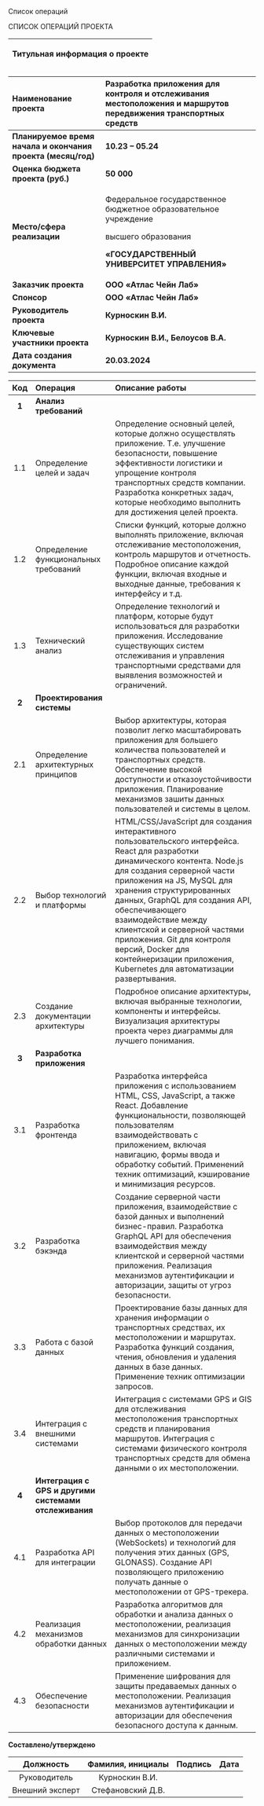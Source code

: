 ﻿Список операций

СПИСОК ОПЕРАЦИЙ ПРОЕКТА

|<p>**Титульная информация о проекте**</p><p></p>|
| :-: |

|**Наименование проекта**|**Разработка приложения для контроля и отслеживания местоположения и маршрутов передвижения транспортных средств**|
| :- | :- |
|**Планируемое время начала и окончания проекта (месяц/год)**|**10.23 – 05.24**|
|**Оценка бюджета проекта (руб.)**|**50 000**|
|**Место/сфера реализации**|<p>Федеральное государственное бюджетное образовательное учреждение</p><p>высшего образования</p><p>**«ГОСУДАРСТВЕННЫЙ УНИВЕРСИТЕТ УПРАВЛЕНИЯ»**</p>|
|**Заказчик проекта**|**ООО «Атлас Чейн Лаб»**|
|**Спонсор**|**ООО «Атлас Чейн Лаб»**|
|**Руководитель проекта**|**Курноскин  В.И.**|
|**Ключевые участники проекта**|**Курноскин  В.И., Белоусов В.А.**|
|**Дата создания документа**|**20.03.2024**|



|**Код**|**Операция**|**Описание работы**|
| :-: | :- | :- |
|**1**|**Анализ требований**||
|1\.1|Определение целей и задач|Определение основный целей, которые должно осуществлять приложение. Т.е. улучшение безопасности, повышение эффективности логистики и упрощение контроля транспортных средств компании.  <br>Разработка конкретных задач, которые необходимо выполнить для достижения целей проекта.|
|1\.2|Определение функциональных требований|Списки функций, которые должно выполнять приложение, включая отслеживание местоположения, контроль маршрутов и отчетность. Подробное описание каждой функции, включая входные и выходные данные, требования к интерфейсу и т.д.|
|1\.3|Технический анализ|Определение технологий и платформ, которые будут использоваться для разработки приложения. Исследование существующих систем отслеживания и управления транспортными средствами для выявления возможностей и ограничений.|
|**2**|**Проектирования системы**||
|2\.1|Определение архитектурных принципов|Выбор архитектуры, которая позволит легко масштабировать приложения для большего количества пользователей и транспортных средств. Обеспечение высокой доступности и отказоустойчивости приложения. Планирование механизмов зашиты данных пользователей и системы в целом. |
|2\.2|Выбор технологий и платформы|HTML/CSS/JavaScript для создания интерактивного пользовательского интерфейса. React для разработки динамического контента. Node.js для создания серверной части приложения на JS, MySQL для хранения структурированных данных, GraphQL для создания API, обеспечивающего взаимодействие между клиентской и серверной частями приложения. Git для контроля версий, Docker для контейнеризации приложения, Kubernetes для автоматизации развертывания. |
|2\.3|Создание документации архитектуры|Подробное описание архитектуры, включая выбранные технологии, компоненты и интерфейсы. Визуализация архитектуры проекта через диаграммы для лучшего понимания. |
|**3**|**Разработка приложения**||
|3\.1|Разработка фронтенда|Разработка интерфейса приложения с использованием HTML, CSS, JavaScript, а также React. Добавление функциональности, позволяющей пользователям взаимодействовать с приложением, включая навигацию, формы ввода и обработку событий. Применений техник оптимизаций, кэширование и минимизация ресурсов. |
|3\.2|Разработка бэкэнда|Создание серверной части приложения, взаимодействие с базой данных и выполнений бизнес-правил. Разработка GraphQL API для обеспечения взаимодействия между клиентской и серверной частями приложения. Реализация механизмов аутентификации и авторизации, защиты от угроз безопасности. |
|3\.3|Работа с базой данных|Проектирование базы данных для хранения информации о транспортных средствах, их местоположении и маршрутах. Разработка функций создания, чтения, обновления и удаления данных в базе данных. Применение техник оптимизации запросов. |
|3\.4|Интеграция с внешними системами|Интеграция с системами GPS и GIS для отслеживания местоположения транспортных средств и планирования маршрутов. Интеграция с системами физического контроля транспортных средств для обмена данными о их местоположении. |
|**4**|**Интеграция с GPS и другими системами отслеживания**||
|4\.1|Разработка API для интеграции|Выбор протоколов для передачи данных о местоположении (WebSockets) и технологий для получения этих данных (GPS, GLONASS). Создание API позволяющего приложению получать данные о местоположении от GPS-трекера.|
|4\.2|Реализация механизмов обработки данных  |Разработка алгоритмов для обработки и анализа данных о местоположении, реализация механизмов для синхронизации данных о местоположении между различными системами и приложением.|
|4\.3|Обеспечение безопасности|Применение шифрования для защиты предаваемых данных о местоположении. Реализация механизмов аутентификации и авторизации для обеспечения безопасного доступа к данным. |

**Составлено/утверждено**

|**Должность**|**Фамилия, инициалы**|**Подпись**|**Дата**|
| :-: | :-: | :-: | :-: |
|Руководитель|Курноскин В.И.|||
|Внешний эксперт|Стефановский Д.В.|||

